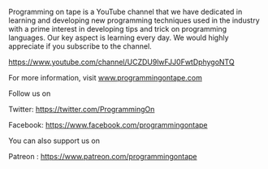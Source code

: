 Programming on tape is a YouTube channel that we have dedicated in learning and developing new programming techniques
 used in the industry with a prime interest in developing tips and trick on programming languages. 
Our key aspect is learning every day. 
We would highly appreciate if you subscribe to the channel.

https://www.youtube.com/channel/UCZDU9lwFJJ0FwtDphygoNTQ

For more information, visit www.programmingontape.com

Follow us on 

Twitter: https://twitter.com/ProgrammingOn

Facebook: https://www.facebook.com/programmingontape


You can also support us on

Patreon : https://www.patreon.com/programmingontape
 
